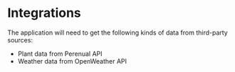 # Integrations

The application will need to get the following kinds of data from third-party sources:

- Plant data from Perenual API
- Weather data from OpenWeather API
